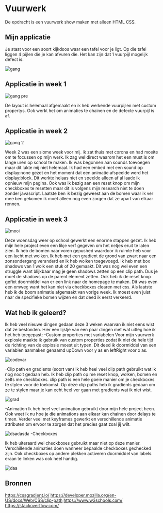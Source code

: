 # Vuurwerk

De opdracht is een vuurwerk show maken met alleen HTML CSS. 

## Mijn applicatie

Je staat voor een soort kijkdoos waar een tafel voor je ligt. Op die tafel liggen 4 pijlen die je kan afvuren die. Het kan zijn dat 1 vuurpijl mogelijk defect is.

![gang](https://user-images.githubusercontent.com/43068118/156558124-4cf3eef0-4847-4731-8a33-c28a62a479c7.png)

## Applicatie in week 1

![gang  pre](https://user-images.githubusercontent.com/43068118/156563353-86b8d403-2b1f-4854-ab5a-6d494e26727b.png)

De layout is helemaal afgemaakt en ik heb werkende vuurpijlen met custom propertys. Ook werkt het om animaties te chainen en de defecte vuurpijl is af. 

## Applicatie in week 2

![gang 2](https://user-images.githubusercontent.com/43068118/156560592-ef75b07d-4ebc-43a4-8460-f028b3de0198.png)

Week 2 was een slome week voor mij. Ik zat thuis met corona en had moeite om te focussen op mijn werk. Ik zag wel direct waarom het een must is om lange uren op school te maken. Ik was begonnen aan sounds toevoegen maar dit lukte mij niet helemaal. Ik had een embed met een sound op display:none gezet en het moment dat een animatie afspeelde werd het display:block. Dit werkte helaas niet en speelde alleen af al laade ik opnieuw mijn pagina. Ook was ik bezig aan een reset knop om mijn checkboxes te resetten maar dit is volgens mijn research niet te doen zonder javascript. Laatste ben ik bezig geweest aan de bomen waar ik ver mee ben gekomen ik moet alleen nog even zorgen dat ze apart van elkaar rennen.

## Applicatie in week 3

![mooi](https://user-images.githubusercontent.com/43068118/157458164-b7703ca1-dea2-4262-971a-b50c169329bf.png)

Deze woensdag weer op school gewerkt een enorme stappen gezet. Ik heb mijn hele project even een likje verf gegeven om het netjes eruit te laten zien. Ik heb de bomen naar voren gepushed waardoor ik ruimte heb voor een lucht met wolken. Ik heb met een gradient de grond van zwart naar een zonsondergang veranderd en ik heb wolken toegevoegd. Ik heb met box shadows van 1 wolk een stuk of 20 gemaakt. Dit was nog wel even een struggle want blijkbaar mag je geen shadows zetten op een clip path. Dus je moet de shadows op de parent element zetten.  Ook heb ik de reset knop gefixt doormiddel van er een link naar de homepage te maken. Dit was even een omweg want het kan niet via checkboxes clearen met css. Als laatste heb ik de boom animatie afgemaakt van vorige week. Ik moest even juist naar de specifieke bomen wijzen en dat deed ik eerst verkeerd. 

## Wat heb ik geleerd?

Ik heb veel nieuwe dingen gedaan deze 3 weken waarvan ik niet eens wist dat ze bestonden. Hier een lijstje van een paar dingen met wat uitleg hoe ik het heb toegepast:
-Custom properties met variabelen
Voor mijn vuurwerk explosie maakte ik gebruik van custom properties zodat ik niet de hele tijd de richting van de explosie moest uit typen. Dit deed ik doormiddel van een variablen aanmaken genaamd upDown voor y as en leftRight voor x as. 

![codevar](https://user-images.githubusercontent.com/43068118/157464150-99848047-ca51-4f07-b9bf-78aeeee20c3c.png)

-Clip path en gradients (soort van)
Ik heb heel veel clip path gebruikt wat ik nog nooit gedaan heb. Ik heb clip path op me reset knop, wolken, bomen en zelfs me checkboxes. clip path is een hele goeie manier om je checkboxes te stylen voor de toekomst. Op deze clip paths heb ik gradients gedaan om ze te stylen maar je kan echt heel ver gaan met gradients wat ik niet wist. 

![grad](https://user-images.githubusercontent.com/43068118/157464730-1f2d2695-5e06-4ccd-9353-32336c8dfcc7.jpg)

-Animation
Ik heb heel veel animation gebruikt door mijn hele project heen. Ook weet ik nu hoe je die animations aan elkaar kan chainen door delays te timen. Verder veel met keyframes gewerkt en verschillende animatie attributen om ervoor te zorgen dat het precies gaat zoal jij wilt. 

![dsadasda](https://user-images.githubusercontent.com/43068118/157465413-d62afe66-89eb-4dd5-ac60-395c327e89c9.png)
-Checkboxes

Ik heb uiteraard wel checkboxes gebruikt maar niet op deze manier. Verschillende animaties doen wanneer bepaalde checkboxes gechecked zijn. Ook checkboxes op andere plekken activeren doormiddel van labels eraan te linken was ook heel handig.

![daa](https://user-images.githubusercontent.com/43068118/157465860-86d79c6d-2884-4e83-8e2d-7fc398b32025.png)

## Bronnen
https://cssgradient.io/
https://developer.mozilla.org/en-US/docs/Web/CSS/clip-path
https://www.w3schools.com/
https://stackoverflow.com/

